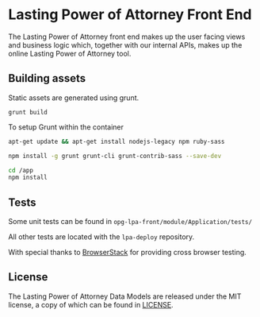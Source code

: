 Lasting Power of Attorney Front End
==============
The Lasting Power of Attorney front end makes up the user facing views and business logic which, together with our internal APIs, makes up the online Lasting Power of Attorney tool.

Building assets
-------

Static assets are generated using grunt.

`grunt build`

To setup Grunt within the container
```bash
apt-get update && apt-get install nodejs-legacy npm ruby-sass

npm install -g grunt grunt-cli grunt-contrib-sass --save-dev

cd /app
npm install

```

Tests
-------

Some unit tests can be found in `opg-lpa-front/module/Application/tests/`

All other tests are located with the `lpa-deploy` repository.

With special thanks to [BrowserStack](https://www.browserstack.com) for providing cross browser testing.

License
-------

The Lasting Power of Attorney Data Models are released under the MIT license, a copy of which can be found in [LICENSE](LICENSE).

